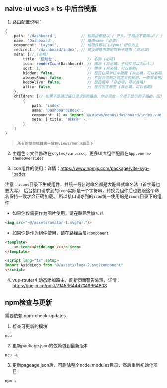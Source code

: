 ## naive-ui vue3 + ts 中后台模版

1. 路由配置说明：

```ts
{
    path: '/dashboard',           // 根路由都是以'/'开头，子路由不要再以'/'开头 (必填)
    name: 'Dashboard',            // 路由name (必填)
    component: 'Layout',          // 根组件都以`Layout`组件为主
    redirect: '/dashboard/index', // 建议根路由重定向到子路由 (非必填)
    meta: {// (必填)
        title: '控制台',              // 名称 (必填)
        icon: renderIcon(Dashboard), // 图标 (非必填，子组件可以为null)
        sort: 1,                     // 排序 (非必填，可以省略)
        hidden: false,               // 是否在菜单栏中隐藏 (非必填，可以省略)
        alwaysShow: false,           // 它就会忽略之前定义的规则，一直显示根路由 (非必填，可以省略)
        keepAlive: false,            // 是否缓存 (非必填，可以省略)
        affix: false,                // 是否固定标签 (非必填，可以省略)
    },
    children: [// 如果不是通过接口请求到的路由，你必须给一个用于显示的子路由，因为根路由仅用来显示Layout组件
        {
            path: 'index',
            name: 'DashboardIndex',
            component: () => import('@/views/menus/dashboard/index.vue'),
            meta: { title: '控制台' },
        }
    ]
}
```

> `所有的菜单栏目统一放在views/menus目录下`

2. 主题色：文件修改在`styles/var.scss`，更多UI库组件配置在`App.vue => themeOverrides`

3. icon组件的使用：详情：https://www.npmjs.com/package/vite-svg-loader

注意：`icons`目录下生成组件，并统一导出时命名都是大驼峰式命名法（首字母也要大写）
后台接口请求到的`icon`实际是一个字符串，转换为组件后也要跟这个命名保持一致才会正确加载。
所以接口请求到的`icon`统一使用的是`icons`目录下的组件

- 如果你仅需要作为图片使用，请在路经后加`?url`

```html
<img src="~@/assets/avatar-1.svg?url"/>
```

- 如果你是作为组件使用，请在路经后加`?component`

```html
<template>
    <n-icon><AsideLogo /></n-icon>
</template>

<script lang="ts" setup>
import AsideLogo from "@/assets/logo-2.svg?component"
</script>
```

4. vue-router4 动态添加路由，刷新页面警告处理，详情：https://juejin.cn/post/7145364447349964808

## npm检查与更新

需要依赖 npm-check-updates

1. 检查可更新的模块

```shell
ncu
```

2. 更新package.json的依赖包到最新版本

```shell
ncu -u
```

3. 更新pageage.json后，可删除整个node_modules目录，然后重新初始化项目

```shell
npm i
```